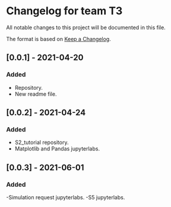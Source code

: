 # Changelog for team T3

All notable changes to this project will be documented in this file.

The format is based on [Keep a Changelog](https://keepachangelog.com/en/1.0.0/).

## [0.0.1] - 2021-04-20

### Added

- Repository.
- New readme file.

## [0.0.2] - 2021-04-24

### Added

- S2_tutorial repository.
- Matplotlib and Pandas jupyterlabs.

## [0.0.3] - 2021-06-01

### Added

-Simulation request jupyterlabs.
-S5 jupyterlabs.
